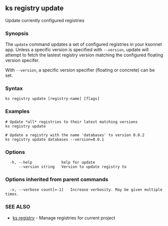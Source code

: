 ## ks registry update

Update currently configured registries

### Synopsis


The `update` command updates a set of configured registries in your ksonnet app.
Unless a specific version is specified with `--version`, update will attempt to
fetch the lastest registry version matching the configured floating version specifer.

With `--version`, a specific version specifier (floating or concrete) can be set.

### Syntax


```
ks registry update [registry-name] [flags]
```

### Examples

```
# Update *all* registries to their latest matching versions
ks registry update

# Update a registry with the name 'databases' to version 0.0.2
ks registry update databases --version=0.0.1
```

### Options

```
  -h, --help             help for update
      --version string   Version to update registry to
```

### Options inherited from parent commands

```
  -v, --verbose count[=-1]   Increase verbosity. May be given multiple times.
```

### SEE ALSO

* [ks registry](ks_registry.md)	 - Manage registries for current project

